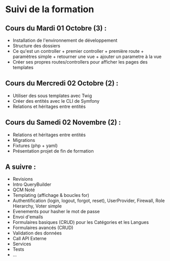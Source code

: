 # Suivi de la formation


## Cours du Mardi 01 Octobre (3) :

- Installation de l'environnement de développement
- Structure des dossiers
- Ce qu'est un controller + premier controller + première route + paramètres simple + retourner une vue + ajouter un parametre à la vue
- Créer ses propres routes/controllers pour afficher les pages des templates


## Cours du Mercredi 02 Octobre (2) :

- Utiliser des sous templates avec Twig
- Créer des entités avec le CLI de Symfony
- Relations et héritages entre entités


## Cours du Samedi 02 Novembre (2) :

- Relations et héritages entre entités
- Migrations
- Fixtures (php + yaml)
- Présentation projet de fin de formation


## A suivre :

- Revisions
- Intro QueryBuilder
- QCM Noté
- Templating (affichage & boucles for)
- Authentification (login, logout, forgot, reset), UserProvider, Firewall, Role Hierarchy, Voter simple
- Evenements pour hasher le mot de passe
- Envoi d'emails
- Formulaires basiques (CRUD) pour les Catégories et les Langues
- Formulaires avancés (CRUD)
- Validation des données
- Call API Externe
- Services
- Tests
- ...
